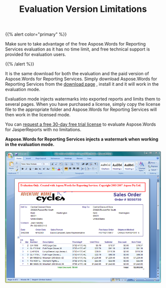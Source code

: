 ﻿---
title: Evaluation Version Limitations
description: "This page describes evaluation version limitations of the Aspose.Words for Reporting Services."
type: docs
weight: 60
url: /reportingservices/evaluation-version-limitations/
---

{{% alert color="primary" %}}

Make sure to take advantage of the free Aspose.Words for Reporting Services evaluation as it has no time limit, and free technical support is provided for evaluation users.

{{% /alert %}}

It is the same download for both the evaluation and the paid version of Aspose.Words for Reporting Services. Simply download Aspose.Words for Reporting Services from the [download page](https://www.aspose.com/community/files/52/ssrs-rendering-extensions/aspose.words-for-reporting-services/default.aspx) , install it and it will work in the evaluation mode.

Evaluation mode injects watermarks into exported reports and limits them to several pages. When you have purchased a license, simply copy the license file to the appropriate folder and Aspose.Words for Reporting Services will then work in the licensed mode.

You can [request a free 30-day free trial license](https://www.aspose.com/community/forums/aspose.purchase/220/showforum.aspx) to evaluate Aspose.Words for JasperReports with no limitations.

**Aspose.Words for Reporting Services injects a watermark when working in the evaluation mode.**

![todo:image_alt_text](evaluation-version-limitations-1.png)
